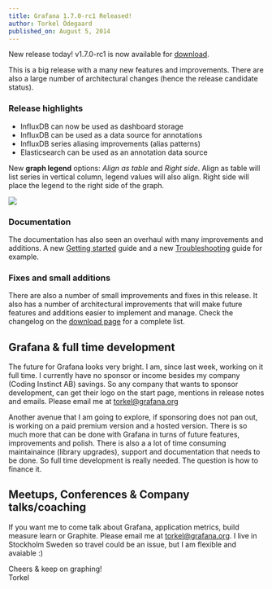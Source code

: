 ```yaml
---
title: Grafana 1.7.0-rc1 Released!
author: Torkel Ödegaard
published_on: August 5, 2014
---
```


New release today! v1.7.0-rc1 is now available for [download](/download).

This is a big release with a many new features and improvements. There are also a large number
of architectural changes (hence the release candidate status).

### Release highlights

- InfluxDB can now be used as dashboard storage
- InfluxDB can be used as a data source for annotations
- InfluxDB series aliasing improvements (alias patterns)
- Elasticsearch can be used as an annotation data source

New **graph legend** options: *Align as table* and *Right side*.
Align as table will list series in vertical column, legend values will also align. Right side will place
the legend to the right side of the graph.

![](docs/graph_legend_right_table.png)

### Documentation
The documentation has also seen an overhaul with many improvements and additions. A new [Getting started](/docs/features/intro) guide
and a new [Troubleshooting](/docs/troubleshooting) guide for example.

### Fixes and small additions
There are also a number of small improvements and fixes in this release. It also has a number of architectural improvements
that will make future features and additions easier to implement and manage. Check the changelog on the [download page](/download)
for a complete list.

## Grafana & full time development

The future for Grafana looks very bright. I am, since last week, working on it full time. I currently have no sponsor
or income besides my company (Coding Instinct AB) savings. So any company that wants to sponsor development, can get
their logo on the start page, mentions in release notes and emails. Please email me at [torkel@grafana.org](mailto:contact@grafana.org)

Another avenue that I am going to explore, if sponsoring does not pan out,
is working on a paid premium version and a hosted version. There is so much more that can
be done with Grafana in turns of future features, improvements and polish. There is also a a lot of time consuming
maintainaince (library upgrades), support and documentation that needs to be done. So full time development is
really needed. The question is how to finance it.

## Meetups, Conferences & Company talks/coaching

If you want me to come talk about Grafana, application metrics, build measure learn or Graphite.
Please email me at [torkel@grafana.org](mailto:contact@grafana.org). I live in Stockholm Sweden so
travel could be an issue, but I am flexible and avaiable :)

Cheers & keep on graphing!<br>
Torkel

